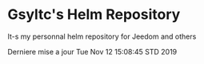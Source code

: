 # Gsyltc's Helm Repository

It-s my personnal helm repository for Jeedom and others

Derniere mise a jour Tue Nov 12 15:08:45 STD 2019
